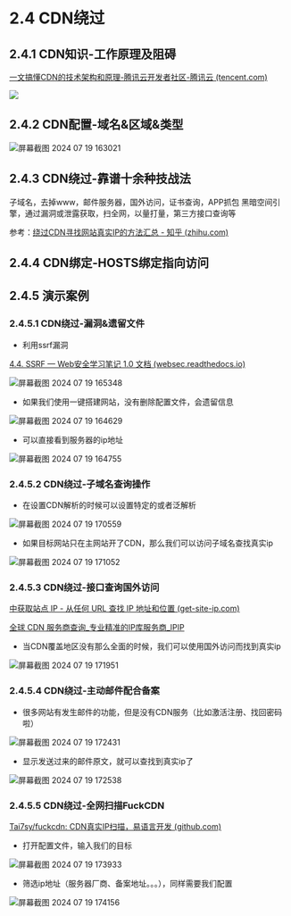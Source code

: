 # 2.4 CDN绕过

## 2.4.1 CDN知识-工作原理及阻碍

[一文搞懂CDN的技术架构和原理-腾讯云开发者社区-腾讯云 (tencent.com)](https://cloud.tencent.com/developer/article/1644270)

![](https://tse1-mm.cn.bing.net/th/id/OIP-C.FzXG2jRBDHTGUZ3w4kL1bwHaEJ?w=333&h=187&c=7&r=0&o=5&dpr=1.5&pid=1.7)

## 2.4.2 CDN配置-域名&区域&类型

![屏幕截图 2024 07 19 163021](https://img.picgo.net/2024/07/19/-2024-07-19-1630213a36415e4e6dcdc8.png)

## 2.4.3 CDN绕过-靠谱十余种技战法

子域名，去掉www，邮件服务器，国外访问，证书查询，APP抓包
黑暗空间引擎，通过漏洞或泄露获取，扫全网，以量打量，第三方接口查询等

参考：[绕过CDN寻找网站真实IP的方法汇总 - 知乎 (zhihu.com)](https://zhuanlan.zhihu.com/p/33440472)

## 2.4.4 CDN绑定-HOSTS绑定指向访问

## 2.4.5 演示案例

### 2.4.5.1 CDN绕过-漏洞&遗留文件

- 利用ssrf漏洞

[4.4. SSRF — Web安全学习笔记 1.0 文档 (websec.readthedocs.io)](https://websec.readthedocs.io/zh/latest/vuln/ssrf.html)

![屏幕截图 2024 07 19 165348](https://img.picgo.net/2024/07/19/-2024-07-19-1653482340b7c121c37112.png)

- 如果我们使用一键搭建网站，没有删除配置文件，会遗留信息

![屏幕截图 2024 07 19 164629](https://img.picgo.net/2024/07/19/-2024-07-19-1646291d0a3654c0543027.png)

- 可以直接看到服务器的ip地址

![屏幕截图 2024 07 19 164755](https://img.picgo.net/2024/07/19/-2024-07-19-1647550de596a2cd5db053.png)

### 2.4.5.2 CDN绕过-子域名查询操作

- 在设置CDN解析的时候可以设置特定的或者泛解析

![屏幕截图 2024 07 19 170559](https://img.picgo.net/2024/07/19/-2024-07-19-1705598edf5fad9b93e750.png)

- 如果目标网站只在主网站开了CDN，那么我们可以访问子域名查找真实ip

![屏幕截图 2024 07 19 171052](https://img.picgo.net/2024/07/19/-2024-07-19-171052c17197fc74a419d2.png)

### 2.4.5.3 CDN绕过-接口查询国外访问

[中获取站点 IP - 从任何 URL 查找 IP 地址和位置 (get-site-ip.com)](https://get-site-ip.com/)

[全球 CDN 服务商查询_专业精准的IP库服务商_IPIP](https://tools.ipip.net/cdn.php)

- 当CDN覆盖地区没有那么全面的时候，我们可以使用国外访问而找到真实ip

![屏幕截图 2024 07 19 171951](https://img.picgo.net/2024/07/19/-2024-07-19-1719514b556bd475b9c815.png)

### 2.4.5.4 CDN绕过-主动邮件配合备案

- 很多网站有发生邮件的功能，但是没有CDN服务（比如激活注册、找回密码啦）

![屏幕截图 2024 07 19 172431](https://img.picgo.net/2024/07/19/-2024-07-19-172431d081254b8cbe435b.png)

- 显示发送过来的邮件原文，就可以查找到真实ip了

![屏幕截图 2024 07 19 172538](https://img.picgo.net/2024/07/19/-2024-07-19-1725386e42874589185217.png)

### 2.4.5.5 CDN绕过-全网扫描FuckCDN

[Tai7sy/fuckcdn: CDN真实IP扫描，易语言开发 (github.com)](https://github.com/Tai7sy/fuckcdn)

- 打开配置文件，输入我们的目标

![屏幕截图 2024 07 19 173933](https://img.picgo.net/2024/07/19/-2024-07-19-173933e4ba863cdccb1aef.png)

- 筛选ip地址（服务器厂商、备案地址。。。），同样需要我们配置

![屏幕截图 2024 07 19 174156](https://img.picgo.net/2024/07/19/-2024-07-19-174156f11d22931b7f7a96.png)
